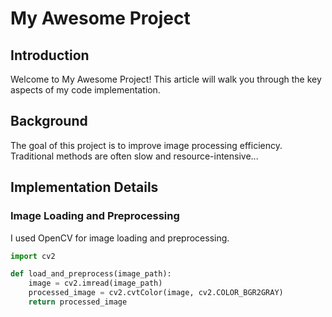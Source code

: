 # My Awesome Project

## Introduction
Welcome to My Awesome Project! This article will walk you through the key aspects of my code implementation.

## Background
The goal of this project is to improve image processing efficiency. Traditional methods are often slow and resource-intensive...

## Implementation Details
### Image Loading and Preprocessing
I used OpenCV for image loading and preprocessing.

```python
import cv2

def load_and_preprocess(image_path):
    image = cv2.imread(image_path)
    processed_image = cv2.cvtColor(image, cv2.COLOR_BGR2GRAY)
    return processed_image
```
